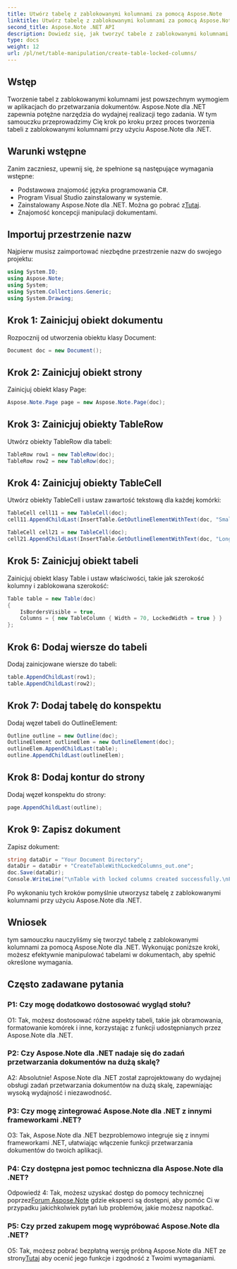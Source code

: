```yaml
---
title: Utwórz tabelę z zablokowanymi kolumnami za pomocą Aspose.Note
linktitle: Utwórz tabelę z zablokowanymi kolumnami za pomocą Aspose.Note
second_title: Aspose.Note .NET API
description: Dowiedz się, jak tworzyć tabele z zablokowanymi kolumnami za pomocą Aspose.Note dla .NET. Przewodnik krok po kroku dotyczący wydajnego przetwarzania dokumentów.
type: docs
weight: 12
url: /pl/net/table-manipulation/create-table-locked-columns/
---
```

## Wstęp

Tworzenie tabel z zablokowanymi kolumnami jest powszechnym wymogiem w aplikacjach do przetwarzania dokumentów. Aspose.Note dla .NET zapewnia potężne narzędzia do wydajnej realizacji tego zadania. W tym samouczku przeprowadzimy Cię krok po kroku przez proces tworzenia tabeli z zablokowanymi kolumnami przy użyciu Aspose.Note dla .NET.

## Warunki wstępne

Zanim zaczniesz, upewnij się, że spełnione są następujące wymagania wstępne:

- Podstawowa znajomość języka programowania C#.
- Program Visual Studio zainstalowany w systemie.
-  Zainstalowany Aspose.Note dla .NET. Można go pobrać z[Tutaj](https://releases.aspose.com/note/net/).
- Znajomość koncepcji manipulacji dokumentami.

## Importuj przestrzenie nazw

Najpierw musisz zaimportować niezbędne przestrzenie nazw do swojego projektu:

```csharp
using System.IO;
using Aspose.Note;
using System;
using System.Collections.Generic;
using System.Drawing;
```

## Krok 1: Zainicjuj obiekt dokumentu

Rozpocznij od utworzenia obiektu klasy Document:

```csharp
Document doc = new Document();
```

## Krok 2: Zainicjuj obiekt strony

Zainicjuj obiekt klasy Page:

```csharp
Aspose.Note.Page page = new Aspose.Note.Page(doc);
```

## Krok 3: Zainicjuj obiekty TableRow

Utwórz obiekty TableRow dla tabeli:

```csharp
TableRow row1 = new TableRow(doc);
TableRow row2 = new TableRow(doc);
```

## Krok 4: Zainicjuj obiekty TableCell

Utwórz obiekty TableCell i ustaw zawartość tekstową dla każdej komórki:

```csharp
TableCell cell11 = new TableCell(doc);
cell11.AppendChildLast(InsertTable.GetOutlineElementWithText(doc, "Small text"));

TableCell cell21 = new TableCell(doc);
cell21.AppendChildLast(InsertTable.GetOutlineElementWithText(doc, "Long text with several words and spaces."));
```

## Krok 5: Zainicjuj obiekt tabeli

Zainicjuj obiekt klasy Table i ustaw właściwości, takie jak szerokość kolumny i zablokowana szerokość:

```csharp
Table table = new Table(doc)
{
    IsBordersVisible = true,
    Columns = { new TableColumn { Width = 70, LockedWidth = true } }
};
```

## Krok 6: Dodaj wiersze do tabeli

Dodaj zainicjowane wiersze do tabeli:

```csharp
table.AppendChildLast(row1);
table.AppendChildLast(row2);
```

## Krok 7: Dodaj tabelę do konspektu

Dodaj węzeł tabeli do OutlineElement:

```csharp
Outline outline = new Outline(doc);
OutlineElement outlineElem = new OutlineElement(doc);
outlineElem.AppendChildLast(table);
outline.AppendChildLast(outlineElem);
```

## Krok 8: Dodaj kontur do strony

Dodaj węzeł konspektu do strony:

```csharp
page.AppendChildLast(outline);
```

## Krok 9: Zapisz dokument

Zapisz dokument:

```csharp
string dataDir = "Your Document Directory";
dataDir = dataDir + "CreateTableWithLockedColumns_out.one";
doc.Save(dataDir);
Console.WriteLine("\nTable with locked columns created successfully.\nFile saved at " + dataDir);
```

Po wykonaniu tych kroków pomyślnie utworzysz tabelę z zablokowanymi kolumnami przy użyciu Aspose.Note dla .NET.

## Wniosek

tym samouczku nauczyliśmy się tworzyć tabelę z zablokowanymi kolumnami za pomocą Aspose.Note dla .NET. Wykonując poniższe kroki, możesz efektywnie manipulować tabelami w dokumentach, aby spełnić określone wymagania.

## Często zadawane pytania

### P1: Czy mogę dodatkowo dostosować wygląd stołu?

O1: Tak, możesz dostosować różne aspekty tabeli, takie jak obramowania, formatowanie komórek i inne, korzystając z funkcji udostępnianych przez Aspose.Note dla .NET.

### P2: Czy Aspose.Note dla .NET nadaje się do zadań przetwarzania dokumentów na dużą skalę?

A2: Absolutnie! Aspose.Note dla .NET został zaprojektowany do wydajnej obsługi zadań przetwarzania dokumentów na dużą skalę, zapewniając wysoką wydajność i niezawodność.

### P3: Czy mogę zintegrować Aspose.Note dla .NET z innymi frameworkami .NET?

O3: Tak, Aspose.Note dla .NET bezproblemowo integruje się z innymi frameworkami .NET, ułatwiając włączenie funkcji przetwarzania dokumentów do twoich aplikacji.

### P4: Czy dostępna jest pomoc techniczna dla Aspose.Note dla .NET?

Odpowiedź 4: Tak, możesz uzyskać dostęp do pomocy technicznej poprzez[Forum Aspose.Note](https://forum.aspose.com/c/note/28) gdzie eksperci są dostępni, aby pomóc Ci w przypadku jakichkolwiek pytań lub problemów, jakie możesz napotkać.

### P5: Czy przed zakupem mogę wypróbować Aspose.Note dla .NET?

 O5: Tak, możesz pobrać bezpłatną wersję próbną Aspose.Note dla .NET ze strony[Tutaj](https://releases.aspose.com/) aby ocenić jego funkcje i zgodność z Twoimi wymaganiami.